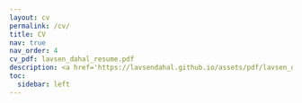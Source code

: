 ```yaml
---
layout: cv
permalink: /cv/
title: CV
nav: true
nav_order: 4
cv_pdf: lavsen_dahal_resume.pdf
description: <a href='https://lavsendahal.github.io/assets/pdf/lavsen_dahal_resume.pdf'> Download CV </a>
toc:
  sidebar: left
---
```



<!-- description: You can download the CV here. You can modify it in 'pages/_cv.md'. -->